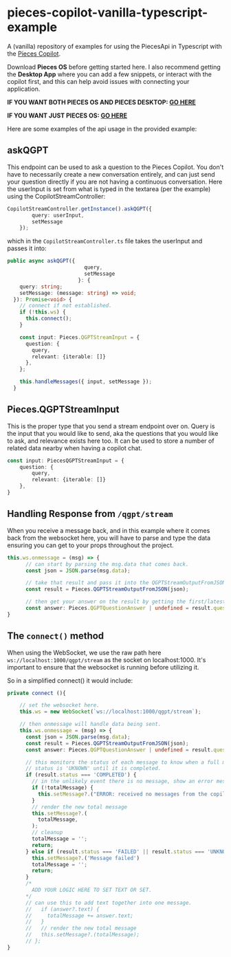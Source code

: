 # pieces-copilot-vanilla-typescript-example

A (vanilla) repository of examples for using the PiecesApi in Typescript with the [Pieces Copilot](https://docs.pieces.app/features/pieces-copilot).

Download **Pieces OS** before getting started here. I also recommend getting the **Desktop App** where you can add a few snippets, or interact with the copilot first, and this can help avoid issues with connecting your application.

**IF YOU WANT BOTH PIECES OS AND PIECES DESKTOP: [GO HERE](https://docs.pieces.app/installation-getting-started/what-am-i-installing)**

**IF YOU WANT JUST PIECES OS: [GO HERE](https://docs.pieces.app/installation-getting-started/pieces-os)**

Here are some examples of the api usage in the provided example:

## askQGPT

This endpoint can be used to ask a question to the Pieces Copilot. You don't have to necessarily create a new conversation entirely, and can just send your question directly if you are not having a continuous conversation. Here the userInput is set from what is typed in the textarea (per the example) using the CopilotStreamController:

```typescript
CopilotStreamController.getInstance().askQGPT({
        query: userInput,
        setMessage
    });
```

which in the `CopilotStreamController.ts` file takes the userInput and passes it into:

```typescript
public async askQGPT({
                         query,
                         setMessage
                       }: {
    query: string;
    setMessage: (message: string) => void;
  }): Promise<void> {
    // connect if not established.
    if (!this.ws) {
      this.connect();
    }

    const input: Pieces.QGPTStreamInput = {
      question: {
        query,
        relevant: {iterable: []}
      },
    };

    this.handleMessages({ input, setMessage });
  }
```

## Pieces.QGPTStreamInput

This is the proper type that you send a stream endpoint over on. Query is the input that you would like to send, aka the questions that you would like to ask, and relevance exists here too. It can be used to store a number of related data nearby when having a copilot chat.

```typescript
const input: PiecesQGPTStreamInput = {
	question: {
		query,
		relevant: {iterable: []}
	},
}
```

## Handling Response from `/qgpt/stream`

When you receive a message back, and in this example where it comes back from the websocket here, you will have to parse and type the data ensuring you can get to your props throughout the project.

```typescript
this.ws.onmessage = (msg) => {
      // can start by parsing the msg.data that comes back.
      const json = JSON.parse(msg.data);

      // take that result and pass it into the QGPTStreamOutputFromJSON() endpoint.
      const result = Pieces.QGPTStreamOutputFromJSON(json);

      // then get your answer on the result by getting the first/latest answer.
      const answer: Pieces.QGPTQuestionAnswer | undefined = result.question?.answers.iterable[0];
}
```

## The `connect()` method

When using the WebSocket, we use the raw path here `ws://localhost:1000/qgpt/stream` as the socket on localhost:1000. It's important to ensure that the websocket is running before utilizing it.

So in a simplified connect() it would include:

```typescript
private connect (){

    // set the websocket here.
    this.ws = new WebSocket(`ws://localhost:1000/qgpt/stream`);

    // then onmessage will handle data being sent.
    this.ws.onmessage = (msg) => {
      const json = JSON.parse(msg.data);
      const result = Pieces.QGPTStreamOutputFromJSON(json);
      const answer: Pieces.QGPTQuestionAnswer | undefined = result.question?.answers.iterable[0];

      // this monitors the status of each message to know when a full message has completed.
      // status is 'UKNOWN' until it is completed.
      if (result.status === 'COMPLETED') {
        // in the unlikely event there is no message, show an error message
        if (!totalMessage) {
          this.setMessage?.("ERROR: received no messages from the copilot websockets")
        }
        // render the new total message
        this.setMessage?.(
          totalMessage,
        );
        // cleanup
        totalMessage = '';
        return;
      } else if (result.status === 'FAILED' || result.status === 'UNKNOWN') {
        this.setMessage?.('Message failed')
        totalMessage = '';
        return;
      }
      /* 
        ADD YOUR LOGIC HERE TO SET TEXT OR SET.
      */
      // can use this to add text together into one message.
      //   if (answer?.text) {
      //     totalMessage += answer.text;
      //   }
      //   // render the new total message
      //   this.setMessage?.(totalMessage);
      // };
}
```
